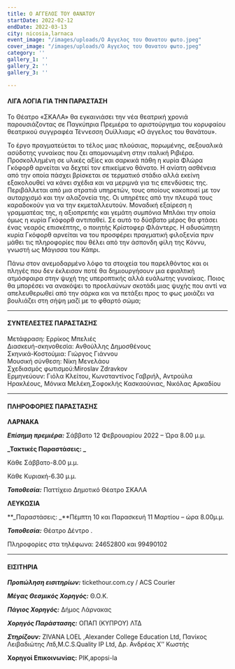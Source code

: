```yaml
---
title: Ο ΑΓΓΕΛΟΣ ΤΟΥ ΘΑΝΑΤΟΥ
startDate: 2022-02-12
endDate: 2022-03-13
city: nicosia,larnaca
event_image: "/images/uploads/Ο Αγγελος του Θανατου φωτο.jpeg"
cover_image: "/images/uploads/Ο Αγγελος του Θανατου φωτο.jpeg"
category: ''
gallery_1: ''
gallery_2: ''
gallery_3: ''

---
```

#### ΛΙΓΑ ΛΟΓΙΑ ΓΙΑ ΤΗΝ ΠΑΡΑΣΤΑΣΗ

Το Θέατρο «ΣΚΑΛΑ» θα εγκαινιάσει την νέα θεατρική χρονιά παρουσιάζοντας σε Παγκύπρια Πρεμιέρα το αριστούργημα του κορυφαίου θεατρικού συγγραφέα Τέννεσση Ουίλλιαμς «Ο άγγελος του θανάτου».

Το έργο πραγματεύεται το τέλος μιας πλούσιας, πορωμένης, σεξουαλικά ασύδοτης γυναίκας που ζει απομονωμένη στην ιταλική Ριβιέρα. Προσκολλημένη σε υλικές αξίες και σαρκικά πάθη η κυρία Φλώρα Γκόφορθ αρνείται να δεχτεί τον επικείμενο θάνατο. Η ανίατη ασθένεια από την οποία πάσχει βρίσκεται σε τερματικό στάδιο αλλά εκείνη εξακολουθεί να κάνει σχέδια και να μεριμνά για τις επενδύσεις της. Περιβάλλεται από μια στρατιά υπηρετών, τους οποίους κακοποιεί με τον αυταρχισμό και την αλαζονεία της. Οι υπηρέτες από την πλευρά τους καραδοκούν για να την εκμεταλλευτούν. Μοναδική εξαίρεση η γραμματέας της, η αξιοπρεπής και γεμάτη συμπόνια Μπλάκι την οποία όμως η κυρία Γκόφορθ αντιπαθεί. Σε αυτό το δύσβατο μέρος θα φτάσει ένας νεαρός επισκέπτης, ο ποιητής Κρίστοφερ Φλάντερς. Η αδυσώπητη κυρία Γκόφορθ αρνείται να του προσφέρει πραγματική φιλοξενία πριν μάθει τις πληροφορίες που θέλει από την άσπονδη φίλη της Κόννυ, γνωστή ως Μάγισσα του Κάπρι.

Πάνω στον ανεμοδαρμένο λόφο τα στοιχεία του παρελθόντος και οι πληγές που δεν έκλεισαν ποτέ θα δημιουργήσουν μια εφιαλτική ατμόσφαιρα στην ψυχή της υπεροπτικής αλλά ευάλωτης γυναίκας. Ποιος θα μπορέσει να ανακόψει το προελαύνων σκοτάδι μιας ψυχής που αντί να απελευθερωθεί από την σάρκα και να πετάξει προς το φως μοιάζει να βουλιάζει στη σήψη μαζί με το φθαρτό σώμα;

***

#### ΣΥΝΤΕΛΕΣΤΕΣ ΠΑΡΑΣΤΑΣΗΣ

Μετάφραση: Ερρίκος Μπελιές  
Διασκευή-σκηνοθεσία: Ανθούλλης Δημοσθένους  
Σκηνικά-Κοστούμια: Γιώργος Γιάννου  
Μουσική σύνθεση: Νίκη Μενελάου  
Σχεδιασμός φωτισμού:Miroslav Zdravkov  
Ερμηνεύουν: Γιόλα Κλείτου, Κωνσταντίνος Γαβριήλ, Αντρούλα Ηρακλέους, Μόνικα Μελέκη,Σοφοκλής Κασκαούνιας, Νικόλας Αρκαδίου

***

#### ​ΠΛΗΡΟΦΟΡΙΕΣ ΠΑΡΑΣΤΑΣΗΣ

**ΛΑΡΝΑΚΑ**

**_Επίσημη πρεμιέρα:_** Σάββατο 12 Φεβρουαρίου 2022 – Ώρα 8.00 μ.μ.

**_Τακτικές Παραστάσεις: _**

Κάθε Σάββατο-8.00 μ.μ. 

Κάθε Κυριακή-6.30 μ.μ. 

**_Τοποθεσία:_** Παττίχειο Δημοτικό Θέατρο ΣΚΑΛΑ

**ΛΕΥΚΩΣΙΑ**

**_Παραστάσεις:  _**Πέμπτη 10 και Παρασκευή 11 Μαρτίου – ώρα 8.00μ.μ. 

**_Τοποθεσία:_** Θέατρο Δέντρο .

Πληροφορίες στα τηλέφωνα: 24652800 και 99490102

***

#### ΕΙΣΙΤΗΡΙΑ

**_Προπώληση εισιτηρίων:_** tickethour.com.cy / ACS Courier

**_Μέγας Θεσμικός Χορηγός:_** Θ.Ο.Κ.

**_Πάγιος Χορηγός:_** Δήμος Λάρνακας

**_Χορηγός Παράστασης:_** ΟΠΑΠ (ΚΥΠΡΟΥ) ΛΤΔ

**_Στηρίζουν:_** ZIVANA LOEL ,Alexander College Education Ltd, Πανίκος Λειβαδιώτης Λτδ,M.C.S.Quality IP Ltd, Δρ. Ανδρέας Χ’’ Κωστής

**Χορηγοί Επικοινωνίας:** ΡΙΚ,apopsi-la